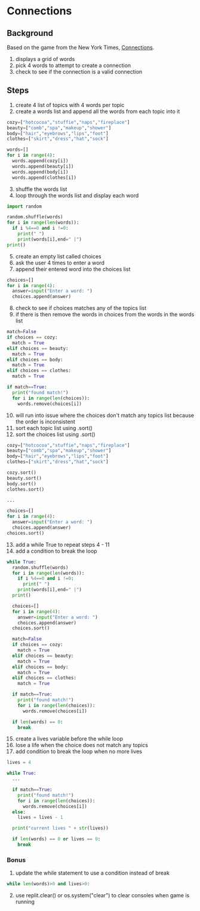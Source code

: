 # Connections

## Background

Based on the game from the New York Times, <a href="https://www.nytimes.com/games/connections" target="_blank">Connections</a>.

1. displays a grid of words
2. pick 4 words to attempt to create a connection
3. check to see if the connection is a valid connection

## Steps

1. create 4 list of topics with 4 words per topic
2. create a words list and append all the words from each topic into it

```python
cozy=["hotcocoa","stuffie","naps","fireplace"]
beauty=["comb","spa","makeup","shower"]
body=["hair","eyebrows","lips","foot"]
clothes=["skirt","dress","hat","sock"]

words=[]
for i in range(4):
  words.append(cozy[i])
  words.append(beauty[i])
  words.append(body[i])
  words.append(clothes[i])
```

3. shuffle the words list
4. loop through the words list and display each word

```python
import random

random.shuffle(words)
for i in range(len(words)):
  if i %4==0 and i !=0:
    print(" ")
    print(words[i],end=" |")
print()
```

5. create an empty list called choices
6. ask the user 4 times to enter a word
7. append their entered word into the choices list

```python
choices=[]
for i in range(4):
  answer=input("Enter a word: ")
  choices.append(answer)
```

8. check to see if choices matches any of the topics list
9. if there is then remove the words in choices from the words in the words list

```python
match=False
if choices == cozy:
  match = True
elif choices == beauty:
  match = True
elif choices == body:
  match = True
elif choices == clothes:
  match = True

if match==True:
  print("found match!")
  for i in range(len(choices)):
    words.remove(choices[i])
```

10. will run into issue where the choices don't match any topics list because the order is inconsistent
11. sort each topic list using .sort()
12. sort the choices list using .sort()

```python
cozy=["hotcocoa","stuffie","naps","fireplace"]
beauty=["comb","spa","makeup","shower"]
body=["hair","eyebrows","lips","foot"]
clothes=["skirt","dress","hat","sock"]

cozy.sort()
beauty.sort()
body.sort()
clothes.sort()

...

choices=[]
for i in range(4):
  answer=input("Enter a word: ")
  choices.append(answer)
choices.sort()
```

13. add a while True to repeat steps 4 - 11
14. add a condition to break the loop

```python
while True:
  random.shuffle(words)
  for i in range(len(words)):
    if i %4==0 and i !=0:
      print(" ")
    print(words[i],end=" |")
  print()

  choices=[]
  for i in range(4):
    answer=input("Enter a word: ")
    choices.append(answer)
  choices.sort()

  match=False
  if choices == cozy:
    match = True
  elif choices == beauty:
    match = True
  elif choices == body:
    match = True
  elif choices == clothes:
    match = True

  if match==True:
    print("found match!")
    for i in range(len(choices)):
      words.remove(choices[i])

  if len(words) == 0:
    break
```

15. create a lives variable before the while loop
16. lose a life when the choice does not match any topics
17. add condition to break the loop when no more lives

```python
lives = 4

while True:
  ...

  if match==True:
    print("found match!")
    for i in range(len(choices)):
      words.remove(choices[i])
  else:
    lives = lives - 1

  print("current lives " + str(lives))

  if len(words) == 0 or lives == 0:
    break
```

### Bonus

1. update the while statement to use a condition instead of break

```python
while len(words)>0 and lives>0:
```

2. use replit.clear() or os.system("clear") to clear consoles when game is running
